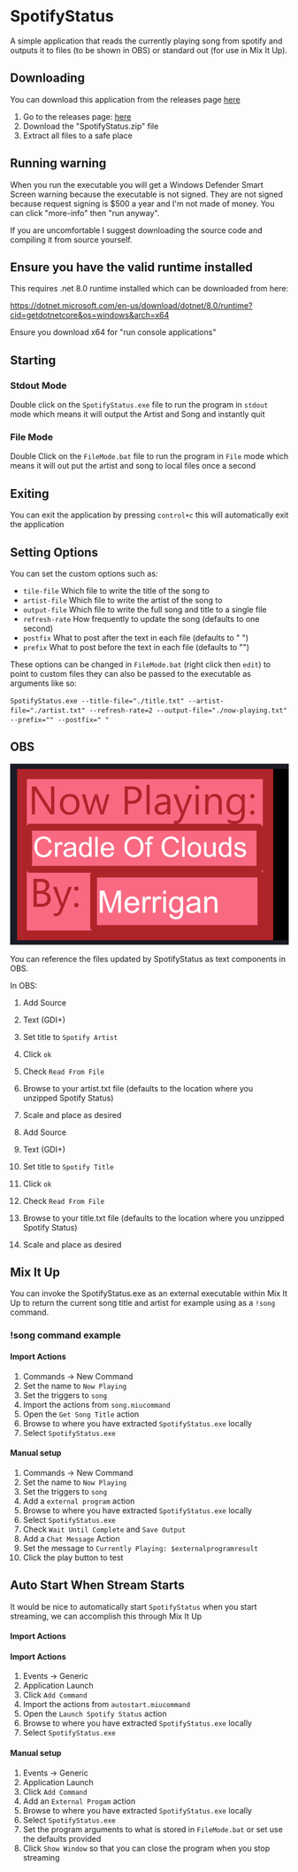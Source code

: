 # SpotifyStatus

A simple application that reads the currently playing song from spotify and outputs it to files (to be shown in OBS) or standard out (for use in Mix It Up).
 
## Downloading
You can download this application from the releases page [here](https://github.com/ScottHarwoodTech/SpotifyStatus/releases/latest)

1. Go to the releases page: [here](https://github.com/ScottHarwoodTech/SpotifyStatus/releases/latest)
2. Download the "SpotifyStatus.zip" file
3. Extract all files to a safe place

## Running warning
When you run the executable you will get a Windows Defender Smart Screen warning because the executable is not signed. They are not signed because request signing is $500 a year and I'm not made of money. You can click "more-info" then "run anyway". 

If you are uncomfortable I suggest downloading the source code and compiling it from source yourself.

## Ensure you have the valid runtime installed

This requires .net 8.0 runtime installed which can be downloaded from here: 

https://dotnet.microsoft.com/en-us/download/dotnet/8.0/runtime?cid=getdotnetcore&os=windows&arch=x64 

Ensure you download x64 for "run console applications"

## Starting

### Stdout Mode
Double click on the `SpotifyStatus.exe` file to run the program in `stdout` mode which means it will output the Artist and Song and instantly quit


### File Mode
Double Click on the `FileMode.bat` file to run the program in `File` mode which means it will out put the artist and song to local files once a second

## Exiting 

You can exit the application by pressing `control+c` this will automatically exit the application

## Setting Options

You can set the custom options such as:

- `tile-file` Which file to write the title of the song to
- `artist-file` Which file to write the artist of the song to
- `output-file` Which file to write the full song and title to a single file
- `refresh-rate` How frequently to update the song (defaults to one second)
- `postfix` What to post after the text in each file (defaults to " ")
- `prefix` What to post before the text in each file (defaults to "")


These options can be changed in `FileMode.bat` (right click then `edit`) to point to custom files they can also be passed to the executable as arguments like so:

`SpotifyStatus.exe --title-file="./title.txt" --artist-file="./artist.txt" --refresh-rate=2 --output-file="./now-playing.txt" --prefix="" --postfix=" "`

## OBS


![OBS](images/OBS.png)


You can reference the files updated by SpotifyStatus as text components in OBS. 

In OBS:

1. Add Source
2. Text (GDI+)
3. Set title to `Spotify Artist`
4. Click `ok`
5. Check `Read From File` 
6. Browse to your artist.txt file (defaults to the location where you unzipped Spotify Status)
7. Scale and place as desired

1. Add Source
2. Text (GDI+)
3. Set title to `Spotify Title`
4. Click `ok`
5. Check `Read From File` 
6. Browse to your title.txt file (defaults to the location where you unzipped Spotify Status)
7. Scale and place as desired

## Mix It Up

You can invoke the SpotifyStatus.exe as an external executable within Mix It Up to return the current song title and artist for example using as a `!song` command. 

### !song command example

#### Import Actions
1. Commands -> New Command
2. Set the name to `Now Playing`
3. Set the triggers to `song`
4. Import the actions from `song.miucommand`
5. Open the `Get Song Title` action
6. Browse to where you have extracted `SpotifyStatus.exe` locally
7. Select `SpotifyStatus.exe`

#### Manual setup
1. Commands -> New Command
2. Set the name to `Now Playing`
3. Set the triggers to `song`
4. Add a `external program` action
5. Browse to where you have extracted `SpotifyStatus.exe` locally
6. Select `SpotifyStatus.exe`
7. Check `Wait Until Complete` and `Save Output`
8. Add a `Chat Message` Action
9. Set the message to `Currently Playing: $externalprogramresult`
10. Click the play button to test

## Auto Start When Stream Starts

It would be nice to automatically start `SpotifyStatus` when you start streaming, we can accomplish this through Mix It Up
#### Import Actions

#### Import Actions
1. Events -> Generic 
2. Application Launch
3. Click `Add Command`
4. Import the actions from `autostart.miucommand`
5. Open the `Launch Spotify Status` action
6. Browse to where you have extracted `SpotifyStatus.exe` locally
7. Select `SpotifyStatus.exe`

#### Manual setup
1. Events -> Generic 
2. Application Launch
3. Click `Add Command`
4. Add an `External Progam` action
5. Browse to where you have extracted `SpotifyStatus.exe` locally
6. Select `SpotifyStatus.exe`
7. Set the program arguments to what is stored in `FileMode.bat` or set use the defaults provided
8. Click `Show Window` so that you can close the program when you stop streaming